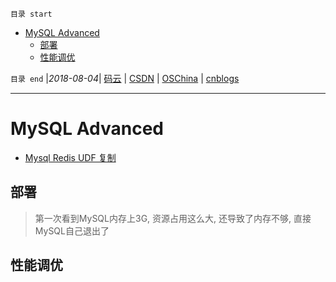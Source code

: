 `目录 start`
 
- [MySQL Advanced](#mysql-advanced)
    - [部署](#部署)
    - [性能调优](#性能调优)

`目录 end` |_2018-08-04_| [码云](https://gitee.com/gin9) | [CSDN](http://blog.csdn.net/kcp606) | [OSChina](https://my.oschina.net/kcp1104) | [cnblogs](http://www.cnblogs.com/kuangcp)
****************************************
# MySQL Advanced

- [Mysql Redis UDF 复制](http://www.cnblogs.com/zhxilin/archive/2016/09/30/5923671.html)

## 部署
> 第一次看到MySQL内存上3G, 资源占用这么大, 还导致了内存不够, 直接MySQL自己退出了


## 性能调优

